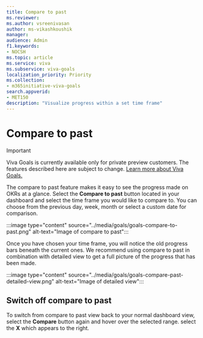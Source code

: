 ```yaml
---
title: Compare to past
ms.reviewer: 
ms.author: vsreenivasan
author: ms-vikashkoushik
manager: 
audience: Admin
f1.keywords:
- NOCSH
ms.topic: article
ms.service: viva
ms.subservice: viva-goals
localization_priority: Priority
ms.collection:  
- m365initiative-viva-goals  
search.appverid:
- MET150
description: "Visualize progress within a set time frame"
---
```


# Compare to past

> [!IMPORTANT]
> Viva Goals is currently available only for private preview customers. The features described here are subject to change. [Learn more about Viva Goals.](https://go.microsoft.com/fwlink/?linkid=2189933)

The compare to past feature makes it easy to see the progress made on OKRs at a glance. Select the **Compare to past** button located in your dashboard and select the time frame you would like to compare to. You can choose from the previous day, week, month or select a custom date for comparison. 

:::image type="content" source="../media/goals/goals-compare-to-past.png" alt-text="Image of compare to past":::

Once you have chosen your time frame, you will notice the old progress bars beneath the current ones. We recommend using compare to past in combination with detailed view to get a full picture of the progress that has been made.

:::image type="content" source="../media/goals/goals-compare-past-detailed-view.png" alt-text="Image of detailed view":::

## Switch off compare to past

To switch from compare to past view back to your normal dashboard view, select the **Compare** button again and hover over the selected range. select the **X** which appears to the right. 

